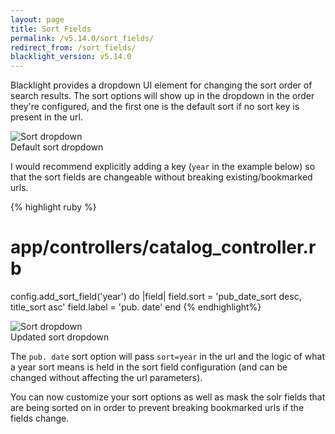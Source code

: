 ```yaml
---
layout: page
title: Sort Fields
permalink: /v5.14.0/sort_fields/
redirect_from: /sort_fields/
blacklight_version: v5.14.0
---
```


Blacklight provides a dropdown UI element for changing the sort order of search results. The sort options will show up in the dropdown in the order they're configured, and the first one is the default sort if no sort key is present in the url.

<div class='image-well'>
  <img src='{{ site.baseurl }}/public/images/sort-dropdown.png' alt='Sort dropdown' />
  <div class='caption'>Default sort dropdown</div>
</div>

I would recommend explicitly adding a key (`year` in the example below) so that the sort fields are changeable without breaking existing/bookmarked urls.

{% highlight ruby %}
# app/controllers/catalog_controller.rb
config.add_sort_field('year') do |field|
  field.sort = 'pub_date_sort desc, title_sort asc'
  field.label = 'pub. date'
end
{% endhighlight%}

<div class='image-well'>
  <img src='{{ site.baseurl }}/public/images/updated-sort-dropdown.png' alt='Sort dropdown' />
  <div class='caption'>Updated sort dropdown</div>
</div>

The `pub. date` sort option will pass `sort=year` in the url and the logic of what a year sort means is held in the sort field configuration (and can be changed without affecting the url parameters).

You can now customize your sort options as well as mask the solr fields that are being sorted on in order to prevent breaking bookmarked urls if the fields change.
